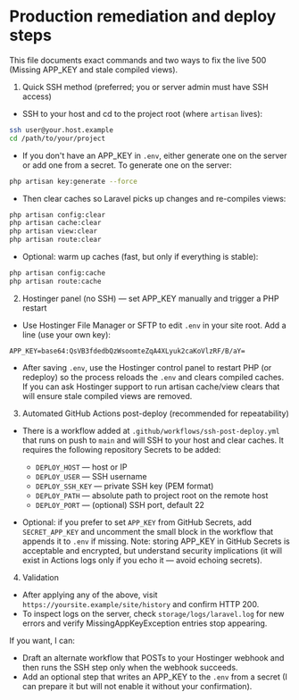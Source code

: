 # Production remediation and deploy steps

This file documents exact commands and two ways to fix the live 500 (Missing APP_KEY and stale compiled views).

1) Quick SSH method (preferred; you or server admin must have SSH access)

  - SSH to your host and cd to the project root (where `artisan` lives):

```bash
ssh user@your.host.example
cd /path/to/your/project
```

  - If you don't have an APP_KEY in `.env`, either generate one on the server or add one from a secret. To generate one on the server:

```bash
php artisan key:generate --force
```

  - Then clear caches so Laravel picks up changes and re-compiles views:

```bash
php artisan config:clear
php artisan cache:clear
php artisan view:clear
php artisan route:clear
```

  - Optional: warm up caches (fast, but only if everything is stable):

```bash
php artisan config:cache
php artisan route:cache
```

2) Hostinger panel (no SSH) — set APP_KEY manually and trigger a PHP restart

  - Use Hostinger File Manager or SFTP to edit `.env` in your site root. Add a line (use your own key):

```
APP_KEY=base64:QsVB3fdedbQzWsoomteZqA4XLyuk2caKoVlzRF/B/aY=
```

  - After saving `.env`, use the Hostinger control panel to restart PHP (or redeploy) so the process reloads the `.env` and clears compiled caches. If you can ask Hostinger support to run artisan cache/view clears that will ensure stale compiled views are removed.

3) Automated GitHub Actions post-deploy (recommended for repeatability)

  - There is a workflow added at `.github/workflows/ssh-post-deploy.yml` that runs on push to `main` and will SSH to your host and clear caches. It requires the following repository Secrets to be added:

    - `DEPLOY_HOST` — host or IP
    - `DEPLOY_USER` — SSH username
    - `DEPLOY_SSH_KEY` — private SSH key (PEM format)
    - `DEPLOY_PATH` — absolute path to project root on the remote host
    - `DEPLOY_PORT` — (optional) SSH port, default 22

  - Optional: if you prefer to set `APP_KEY` from GitHub Secrets, add `SECRET_APP_KEY` and uncomment the small block in the workflow that appends it to `.env` if missing. Note: storing APP_KEY in GitHub Secrets is acceptable and encrypted, but understand security implications (it will exist in Actions logs only if you echo it — avoid echoing secrets).

4) Validation

  - After applying any of the above, visit `https://yoursite.example/site/history` and confirm HTTP 200.
  - To inspect logs on the server, check `storage/logs/laravel.log` for new errors and verify MissingAppKeyException entries stop appearing.

If you want, I can:

- Draft an alternate workflow that POSTs to your Hostinger webhook and then runs the SSH step only when the webhook succeeds.
- Add an optional step that writes an APP_KEY to the `.env` from a secret (I can prepare it but will not enable it without your confirmation).
